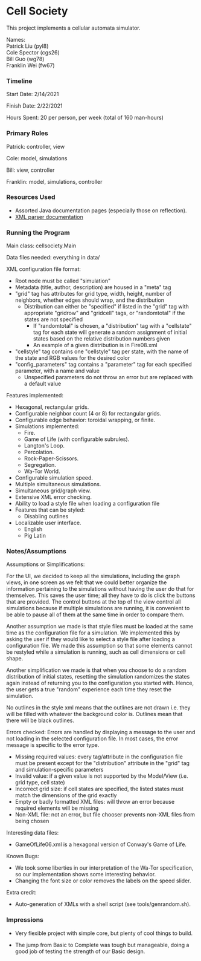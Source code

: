 Cell Society
====

This project implements a cellular automata simulator.

Names:  
Patrick Liu (pyl8)  
Cole Spector (cgs26)  
Bill Guo (wg78)  
Franklin Wei (fw67)  

### Timeline

Start Date: 2/14/2021

Finish Date: 2/22/2021

Hours Spent: 20 per person, per week (total of 160 man-hours)

### Primary Roles

Patrick: controller, view

Cole: model, simulations

Bill: view, controller

Franklin: model, simulations, controller

### Resources Used

* Assorted Java documentation pages (especially those on
reflection).  
* [XML parser documentation](https://mkyong.com/java/how-to-modify-xml-file-in-java-dom-parser/)

### Running the Program

Main class: cellsociety.Main

Data files needed: everything in data/

XML configuration file format: 
* Root node must be called "simulation"
* Metadata (title, author, description) are housed in a "meta" tag
* "grid" tag has attributes for grid type, width, height, number of neighbors, whether edges should wrap, and the distribution
  * Distribution can either be "specified" if listed in the "grid" tag with appropriate "gridrow" and "gridcell" tags, or "randomtotal" if the states are not specified
    * If "randomtotal" is chosen, a "distribution" tag with a "cellstate" tag for each state will generate
  a random assignment of initial states based on the relative distribution numbers given
    * An example of a given distribution is in Fire08.xml
* "cellstyle" tag contains one "cellstyle" tag per state, with the name of the state and RGB values for the desired color
* "config_parameters" tag contains a "parameter" tag for each specified parameter, with a name and value
  * Unspecified parameters do not throw an error but are replaced with a default value

Features implemented:

* Hexagonal, rectangular grids.
* Configurable neighbor count (4 or 8) for rectangular grids.
* Configurable edge behavior: toroidal wrapping, or finite.
* Simulations implemented:
  * Fire.
  * Game of Life (with configurable subrules).
  * Langton's Loop.
  * Percolation.
  * Rock-Paper-Scissors.
  * Segregation.
  * Wa-Tor World.
* Configurable simulation speed.
* Multiple simultaneous simulations.
* Simultaneous grid/graph view.
* Extensive XML error checking.
* Ability to load a style file when loading a configuration file
* Features that can be styled: 
  * Disabling outlines
* Localizable user interface.
  * English
  * Pig Latin

### Notes/Assumptions

Assumptions or Simplifications:

For the UI, we decided to keep all the simulations, including the graph views, in one screen as 
we felt that we could better organize the information pertaining to the simulations without 
having the user do that for themselves. This saves the user time; all they have to do is click 
the buttons that are provided. The control buttons at the top of the view control all 
simulations because if multiple simulations are running, it is convenient to be able to pause all 
of them at the same time in order to compare them. 

Another assumption we made is that style files must be loaded at the same time as the configuration file
for a simulation. We implemented this by asking the user if they would like to select a style file
after loading a configuration file. We made this assumption so that some elements cannot be restyled while
a simulation is running, such as cell dimensions or cell shape.

Another simplification we made is that when you choose to do a random distribution of initial states,
resetting the simulation randomizes the states again instead of returning you to the configuration you started with.
Hence, the user gets a true "random" experience each time they reset the simulation.

No outlines in the style xml means that the outlines are not drawn i.e. they will be filled with 
whatever the background color is. Outlines mean that there will be black outlines.

Errors checked: 
Errors are handled by displaying a message to the user and not loading in the selected configuration file. 
In most cases, the error message is specific to the error type. 
* Missing required values: every tag/attribute in the configuration file must be present except for the "distribution" attribute
in the "grid" tag and simulation-specific parameters 
* Invalid value: if a given value is not supported by the Model/View (i.e. grid type, cell state)
* Incorrect grid size: if cell states are specified, the listed states must match the dimensions of 
the grid exactly
* Empty or badly formatted XML files: will throw an error because required elements will be missing
* Non-XML file: not an error, but file chooser prevents non-XML files from being chosen

Interesting data files:
* GameOfLife06.xml is a hexagonal version of Conway's Game of Life. 

Known Bugs:

 * We took some liberties in our interpretation of the Wa-Tor
specification, so our implementation shows some interesting behavior.
 * Changing the font size or color removes the labels on the speed slider.

Extra credit:

* Auto-generation of XMLs with a shell script (see
  tools/genrandom.sh).

### Impressions

* Very flexible project with simple core, but plenty of cool things to
  build.
  
* The jump from Basic to Complete was tough but manageable, doing a good job of testing 
the strength of our Basic design. 
